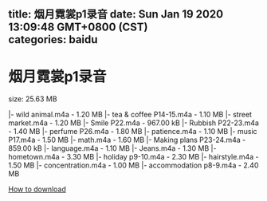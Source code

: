 
title: 烟月霓裳p1录音
date: Sun Jan 19 2020 13:09:48 GMT+0800 (CST)    
categories: baidu
---

# 烟月霓裳p1录音
size: 25.63 MB
 
 
|- wild animal.m4a - 1.20 MB
|- tea & coffee P14-15.m4a - 1.10 MB
|- street market.m4a - 1.20 MB
|- Smile P22.m4a - 967.00 kB
|- Rubbish P22-23.m4a - 1.40 MB
|- perfume P26.m4a - 1.80 MB
|- patience.m4a - 1.10 MB
|- music P17.m4a - 1.50 MB
|- math.m4a - 1.60 MB
|- Making plans P23-24.m4a - 859.00 kB
|- language.m4a - 1.10 MB
|- Jeans.m4a - 1.30 MB
|- hometown.m4a - 3.30 MB
|- holiday p9-10.m4a - 2.30 MB
|- hairstyle.m4a - 1.50 MB
|- concentration.m4a - 1.00 MB
|- accommodation p8-9.m4a - 2.40 MB

[How to download](https://bpcam.bemobtrk.com/go/2ceec3aa-1ca2-46d6-b9ff-aaa5c184517c?jno=589)